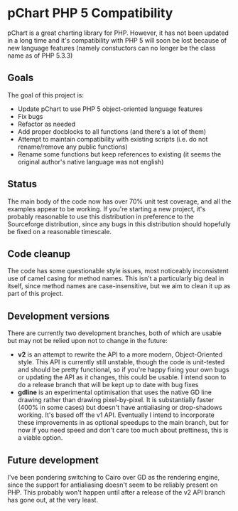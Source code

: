 pChart PHP 5 Compatibility
==========================

pChart is a great charting library for PHP. 
However, it has not been updated in a long time and it's compatibility
with PHP 5 will soon be lost because of new language features 
(namely constuctors can no longer be the class name as of PHP 5.3.3)

## Goals

The goal of this project is:

* Update pChart to use PHP 5 object-oriented language features
* Fix bugs
* Refactor as needed
* Add proper docblocks to all functions (and there's a lot of them)
* Attempt to maintain compatibility with existing scripts (i.e. do not rename/remove any public functions)
* Rename some functions but keep references to existing (it seems the original author's native language was not english)
 
## Status

The main body of the code now has over 70% unit test coverage, and
all the examples appear to be working. If you're starting a new
project, it's probably reasonable to use this distribution in
preference to the Sourceforge distribution, since any bugs in this
distribution should hopefully be fixed on a reasonable timescale.

## Code cleanup

The code has some questionable style issues, most noticeably
inconsistent use of camel casing for method names. This isn't a
particularly big deal in itself, since method names are
case-insensitive, but we aim to clean it up as part of this project.

## Development versions

There are currently two development branches, both of which are usable
but may not be relied upon not to change in the future:

* **v2** is an attempt to rewrite the API to a more modern,
  Object-Oriented style. This API is currently still unstable, though
  the code is unit-tested and should be pretty functional, so if
  you're happy fixing your own bugs or updating the API as it changes,
  this could be usable. I intend soon to do a release branch that will
  be kept up to date with bug fixes
* **gdline** is an experimental optimisation that uses the native GD
  line drawing rather than drawing pixel-by-pixel. It is substantially
  faster (400% in some cases) but doesn't have antialiasing or
  drop-shadows working. It's based off the v1 API. Eventually I intend
  to incorporate these improvements in as optional speedups to the
  main branch, but for now if you need speed and don't care too much
  about prettiness, this is a viable option.
 
## Future development

I've been pondering switching to Cairo over GD as the rendering
engine, since the support for antialiasing doesn't seem to be reliably
present on PHP. This probably won't happen until after a release of
the v2 API branch has gone out, at the very least.